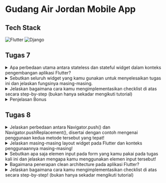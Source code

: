 # Gudang Air Jordan Mobile App

## Tech Stack
![Flutter](https://img.shields.io/badge/Flutter-02569B?style=for-the-badge&logo=flutter&logoColor=white)
![Django](https://img.shields.io/badge/Django-092E20?style=for-the-badge&logo=django&logoColor=green) 

## Tugas 7
<details>
<summary>Apa perbedaan utama antara stateless dan stateful widget dalam konteks pengembangan aplikasi Flutter?</summary>

- Stateless Widget
    - StatelessWidget adalah widget yang nilai state-nya tidak dapat berubah (immutable) maka widget tersebut lebih bersifat statis dan memiliki interaksi yang terbatas.

- Stateful Widget
    - Kebalikan dari StatelessWidget, StatefulWidget ialah widget yang state-nya dapat berubah-ubah nilainya, yang berarti StatefulWidget bersifat dinamis dan memiliki interaksi yang tak terbatas.
</details>
<details>
<summary>Sebutkan seluruh widget yang kamu gunakan untuk menyelesaikan tugas ini dan jelaskan fungsinya masing-masing.</summary>

- Berikut adalah daftar widget yang saya gunakan dalam tugas ini:

    - MaterialApp: Widget root yang mengonfigurasi Material Design dan menyertakan tema, navigasi, dan lainnya.
    - ThemeData: Digunakan untuk mendefinisikan tema aplikasi, seperti warna, font, dan lainnya.
    - TextTheme: Digunakan untuk mendefinisikan gaya teks yang berbeda dalam aplikasi.
    - TextStyle: Digunakan untuk mendefinisikan gaya teks seperti warna, ukuran font, dll.
    - ColorScheme: Digunakan untuk mendefinisikan skema warna yang akan digunakan dalam aplikasi.
    - Scaffold: Menyediakan struktur visual tingkat atas yang mencakup toolbar, drawer, bottom sheet, dll.
    - AppBar: Menampilkan toolbar di bagian atas aplikasi.
    - Text: Widget untuk menampilkan teks.
    - SingleChildScrollView: Memungkinkan kontennya dapat di-scroll jika melebihi ruang yang tersedia.
    - Padding: Menambahkan padding di sekitar widget anaknya.
    - Column: Menyusun anak-anaknya dalam arah vertikal.
    - SizedBox: Digunakan untuk memberikan ukuran tetap pada widget anaknya.
    - ListView.builder: Digunakan untuk membuat daftar item yang dapat di-scroll secara horizontal.
    - Container: Digunakan untuk membuat kotak model visual dan dapat menampung widget lainnya.
    - InkWell: Digunakan untuk menambahkan efek sentuhan pada widget.
    - Icon: Menampilkan ikon dari galeri ikon material.
    - BorderRadius: Digunakan untuk membuat sudut lengkung pada widget.
</details>

<details>
<summary>Jelaskan bagaimana cara kamu mengimplementasikan checklist di atas secara step-by-step (bukan hanya sekadar mengikuti tutorial)</summary>

<details>
<summary>Membuat sebuah program Flutter baru dengan tema inventory seperti tugas-tugas sebelumnya.</summary>

- Developer menggunakan ide aplikasi inventory yang sama dengan aplikasi web sebelumnya, yaitu GudangAirJordan, sebuah aplikasi yang dapat menyimpan sepatu-sepatu AirJordan
</details>

<details>
<summary>Membuat tiga tombol sederhana dengan ikon dan teks untuk: Melihat daftar item, Menambah item,  Logout</summary>

- Developer menggunakan pendekatan lain, yaitu ListViewBuilder. ListViewBuilder memungkinkan setiap card dapat tersusun menyamping (Row) dan card tersebut dapat di-swipe. Berikut codenya:

```dart
SizedBox(
    height: 300,
    child: ListView.builder(
        scrollDirection: Axis.horizontal,
        itemCount: items.length,
        itemBuilder: (context, i) {
            return ShopCard(items[i]);
    },
),
),
```

- Untuk class object Card nya sendiri, developer membuat class baru (mirip seperti tutorial) dengan atribut tambahan, yaitu Color (akan dijelaskan pada section penjelasan bonus). 

- Kemudian developer membuat class yang merupakan stateless widget untuk membentuk suatu card widget. Struktur kurang lebih mirip, hanya saja perbedaan nya adalah developer menggunakan sizedbox sebagai container dan juga sebagai pemberi jarak antar widget.
</details>

<details>
<summary>Memunculkan Snackbar dengan tulisan:
 "Kamu telah menekan tombol Lihat Item" ketika tombol Lihat Item ditekan.
 "Kamu telah menekan tombol Tambah Item" ketika tombol Tambah Item ditekan.
 "Kamu telah menekan tombol Logout" ketika tombol Logout ditekan.</summary>

- Developer menggunakan arrow function untuk pengimplementasian SnackBar. Developer menyadari bahwa sebenarnya tidak perlu menggunakan function `hideCurrentSnackBar` sehingga action dari onTap hanyalah satu, yaitu `showSnackBar`. Karena hanya satu action, maka developer menggunakan arrow function. Berikut codenya:

```dart
InkWell(
    onTap: () => ScaffoldMessenger.of(context).showSnackBar(
    SnackBar(content: Text("Kamu telah menekan tombol ${item.name}"))
),)
```
</details>

</details>

<details>
<summary>
Penjelasan Bonus
</summary>

- Developer menambahkan atribut baru yaitu color untuk menyimpan warna sehingga tiap object memiliki warna yang unik. Berikut code penambahan atribut dan pengimplementasiannya:

```dart
// Berada di dalam widget Dashboard
final List<ShopItem> items = [
    ShopItem("Lihat Item", Icons.search, const Color(0xFF8284ac)),
    ShopItem("Tambah Item", Icons.add_box_rounded, const Color(0xFF53558c)),
    ShopItem("Logout", Icons.logout_rounded, const Color(0xFF2f3169)),
  ];

// Class untuk menginstansiasi object
class ShopItem {
  final String name;
  final IconData icon;
  final Color color;

  ShopItem(this.name, this.icon, this.color);
}

// Implementasi
Container(
    width: 240,
    decoration: BoxDecoration(
        color: item.color,
        borderRadius: BorderRadius.circular(10), 
    ),
)
```
</details>

## Tugas 8
<details>
<summary>Jelaskan perbedaan antara Navigator.push() dan Navigator.pushReplacement(), disertai dengan contoh mengenai penggunaan kedua metode tersebut yang tepat!</summary>

- Navigator.push()
    - Metode ini digunakan untuk menavigasi ke halaman baru dan menambahkannya ke tumpukan halaman (stack). Ketika pengguna menekan tombol kembali, mereka akan kembali ke halaman sebelumnya.

- Navigator.pushReplacement()
    - Metode ini juga digunakan untuk menavigasi ke halaman baru, tetapi halaman sebelumnya akan dihapus dari tumpukan. Jadi, ketika pengguna menekan tombol kembali, mereka tidak akan kembali ke halaman sebelumnya.

- Secara umum, Navigator.push() digunakan ketika Anda ingin pengguna dapat kembali ke halaman sebelumnya, sedangkan Navigator.pushReplacement() digunakan ketika Anda tidak ingin pengguna kembali ke halaman sebelumnya, seperti dalam kasus login ke halaman utama aplikasi.
</details>

<details>
<summary>Jelaskan masing-masing layout widget pada Flutter dan konteks penggunaannya masing-masing!</summary>

- Single-child layout widgets:
    - Align: Widget yang menyesuaikan posisi child-nya dalam dirinya sendiri dan secara opsional menyesuaikan ukurannya berdasarkan ukuran child.
    - AspectRatio: Widget yang mencoba mengukur child dengan rasio aspek tertentu.
    - Baseline: Container yang menempatkan child-nya sesuai dengan baseline child.
    - Center: Widget yang memusatkan child-nya dalam dirinya sendiri.
    - ConstrainedBox: Widget yang memberikan batasan tambahan pada child-nya.
    - Container: Widget yang menggabungkan widget pengecatan, penempatan, dan ukuran yang umum.
    - CustomSingleChildLayout: Widget yang menunda layout child tunggalnya ke delegasi.
    - Expanded: Widget yang memperluas child dari Row, Column, atau Flex.
    - FittedBox: Widget yang menyesuaikan skala dan posisi child-nya dalam dirinya sendiri sesuai dengan fit.
    - FractionallySizedBox: Widget yang mengukur child-nya menjadi sebagian dari ruang total yang tersedia.
    - IntrinsicHeight: Widget yang mengukur child-nya ke tinggi intrinsik child.
    - IntrinsicWidth: Widget yang mengukur child-nya ke lebar intrinsik child.
    - LimitedBox: Kotak yang membatasi ukurannya hanya ketika tidak dibatasi.
    - Offstage: Widget yang meletakkan child seolah-olah berada di pohon, tetapi tanpa melukis apa pun.
    - OverflowBox: Widget yang memberikan batasan yang berbeda pada child-nya daripada yang diterimanya dari orang tuanya.
    - Padding: Widget yang memasukkan child-nya dengan padding yang diberikan.
    - SizedBox: Kotak dengan ukuran tertentu.
    - SizedOverflowBox: Widget yang berukuran tertentu tetapi melewati batasan aslinya ke child-nya.
    - Transform: Widget yang menerapkan transformasi sebelum melukis child-nya.

- Multi-child layout widgets:
    - Column: Menyusun daftar child widget dalam arah vertikal.
    - CustomMultiChildLayout: Widget yang menggunakan delegasi untuk mengukur dan menempatkan beberapa child.
    - Flow: Widget yang mengimplementasikan algoritma layout flow.
    - GridView: Daftar grid terdiri dari pola sel yang berulang yang disusun dalam layout vertikal dan horizontal.
    - IndexedStack: Stack yang menunjukkan satu child dari daftar child.
    - LayoutBuilder: Membangun pohon widget yang dapat bergantung pada ukuran widget orang tua.
    - ListBody: Widget yang menyusun child-nya secara berurutan sepanjang sumbu tertentu.
    - ListView: Daftar scrollable, linear dari widget.
    - Row: Menyusun daftar child widget dalam arah horizontal.
    - Stack: Kelas ini berguna jika Anda ingin menumpuk beberapa child dengan cara yang sederhana.
</details>

<details>
<summary>Sebutkan apa saja elemen input pada form yang kamu pakai pada tugas kali ini dan jelaskan mengapa kamu menggunakan elemen input tersebut!</summary>

- TextFormField untuk Nama: Input ini digunakan untuk memasukkan nama AirJordan. Validasi memastikan bahwa nama tidak boleh kosong dan harus berupa kata, bukan angka, yang masuk akal karena nama biasanya terdiri dari huruf, bukan digit.
- TextFormField untuk Jumlah: Input ini digunakan untuk memasukkan jumlah produk. Validasi pada input ini memastikan bahwa jumlah tidak boleh kosong dan harus berupa angka, yang penting untuk manajemen inventaris.
- TextFormField untuk Deskripsi: Input ini digunakan untuk memasukkan deskripsi produk. Ini memungkinkan teks bebas namun memastikan bahwa deskripsi tidak boleh kosong dan tidak boleh berupa angka, karena deskripsi harus berupa kalimat atau frase yang menjelaskan produk.
- TextFormField untuk Gambar: Input ini digunakan untuk memasukkan URL gambar produk. Validasi memastikan bahwa bidang ini tidak boleh kosong dan memeriksa jika inputan tidak boleh berupa angka, implisitnya harus berupa URL yang valid.
- TextFormField untuk Harga: Input ini digunakan untuk memasukkan harga produk. Seperti input jumlah, ini harus berupa angka dan tidak boleh kosong, yang penting untuk penentuan harga produk.
- TextFormField untuk Kategori: Input ini digunakan untuk memasukkan kategori produk. Validasi memastikan bahwa kategori tidak boleh kosong dan harus berupa kata.

- Selain itu, ada elemen ElevatedButton yang digunakan untuk mengirim form setelah semua validasi terpenuhi. Ketika tombol ditekan, form akan memvalidasi inputan, dan jika semuanya benar, informasi produk akan disimpan ke daftar produk dan menampilkan dialog konfirmasi.

- Semua elemen input ini dipilih karena mereka memungkinkan pengguna untuk memasukkan berbagai jenis data yang dibutuhkan untuk menciptakan entri produk yang lengkap dan valid. Validasi pada setiap bidang memastikan bahwa data yang dimasukkan sesuai dengan tipe data yang diperlukan untuk setiap atribut produk.
</details>

<details>
<summary>Bagaimana penerapan clean architecture pada aplikasi Flutter?</summary>

- Clean Architecture adalah prinsip desain perangkat lunak yang mempromosikan pemisahan tanggung jawab dan bertujuan untuk menciptakan basis kode yang modular, dapat diskalakan, dan dapat diuji. Penerapan Clean Architecture pada Flutter melibatkan pembagian kode menjadi beberapa lapisan dengan tujuan utama adalah menciptakan sistem yang terorganisir dengan baik di mana setiap bagian memenuhi peran yang bermakna dan intuitif sambil memaksimalkan kemampuannya untuk beradaptasi dengan perubahan.

- Berikut adalah lapisan-lapisan dalam Clean Architecture:
    - Data Layer: Lapisan ini bertanggung jawab atas pengambilan data, baik itu dari database lokal, API, atau sumber lain.
    - Domain Layer: Lapisan ini berisi semua aturan bisnis. Biasanya, ini adalah model dan repositori.
    - Presentation Layer: Lapisan ini berisi kode yang berkaitan dengan UI2. Biasanya, ini adalah widget dan BLoC (Business Logic Component).
    - Resource Layer: Lapisan ini berisi sumber daya seperti string, gambar, tema, dan lainnya.
    - Shared Library Layer: Lapisan ini berisi kode yang dapat digunakan kembali di seluruh aplikasi.
</details>

<details>
<summary>Jelaskan bagaimana cara kamu mengimplementasikan checklist di atas secara step-by-step! (bukan hanya sekadar mengikuti tutorial)</summary>

<details>

<summary>Membuat minimal satu halaman baru pada aplikasi, yaitu halaman formulir tambah item baru 
</summary>

- Memakai minimal tiga elemen input, yaitu name, amount, description. Tambahkan elemen input sesuai dengan model pada aplikasi tugas Django yang telah kamu buat.

    - Pertama-tama, developer membuat sebuah class yang merupakan StatefulWidget karena formulir ini akan berubah-ubah state-nya ketika user melakukan input. Class AddFormPage ini akan menjadi kerangka untuk halaman formulir.

    - Di dalam State dari AddFormPage, developer mendefinisikan beberapa variabel yang akan menampung nilai dari setiap TextFormField yang sesuai dengan atribut model pada aplikasi Django yang telah dibuat sebelumnya.

    - Developer menggunakan GlobalKey untuk FormState untuk mengontrol form dari luar widget form itu sendiri, misalnya untuk melakukan validasi form.


- Memiliki sebuah tombol Save.
    - Setelah semua input telah diisi dan divalidasi, tombol 'Save' akan memicu dialog yang menampilkan informasi yang telah diinput dan menyimpannya ke dalam list item 

- Setiap elemen input di formulir juga harus divalidasi dengan ketentuan sebagai berikut: Setiap elemen input tidak boleh kosong, Setiap elemen input harus berisi data dengan tipe data atribut modelnya.

    - Setiap TextFormField memiliki validator yang memastikan bahwa field tersebut tidak boleh kosong dan harus sesuai dengan tipe data atribut modelnya. Sebagai contoh, untuk nama yang harus berupa string, validator akan menolak nilai yang merupakan angka.

</details>

<details>
<summary>Mengarahkan pengguna ke halaman form tambah item baru ketika menekan tombol Tambah Item pada halaman utama.</summary>

- Untuk mengarahkan pengguna ke halaman form tambah item baru saat tombol "Tambah Item" ditekan pada halaman utama, developer telah membuat sebuah ShopCard widget yang merupakan StatelessWidget. Di dalam widget ini, InkWell digunakan untuk menangani ketukan, dan menggunakan Navigator.push untuk berpindah halaman.

- Ketika InkWell di-tap, kondisi dicek untuk nama item. Jika nama item adalah "Tambah Item", maka aplikasi akan melakukan navigasi ke AddFormPage yang merupakan halaman formulir untuk menambah item baru. Jika nama item adalah "Lihat Item", maka akan navigasi ke ListItem yang mungkin merupakan halaman untuk menampilkan daftar item. Untuk kondisi lainnya, sebuah SnackBar akan ditampilkan memberitahukan pengguna bahwa mereka telah menekan tombol dengan nama item tersebut. Berikut code nya:

```dart
class ShopCard extends StatelessWidget {
  final ShopItem item;

  const ShopCard(this.item, {Key? key}) : super(key: key);

  @override
  Widget build(BuildContext context) {
    return Padding(
      // Padding dan styling untuk card
      child: Container(
        // Container untuk styling card
        child: InkWell(
          onTap: () {
            // Ini adalah bagian yang menangani ketukan pada card
            if (item.name == "Tambah Item") {
              // Jika nama item adalah "Tambah Item"
              Navigator.push(
                context,
                MaterialPageRoute(builder: (context) => const AddFormPage()));
                // Mengarahkan pengguna ke AddFormPage
            } else if (item.name == "Lihat Item") {
              // Jika nama item adalah "Lihat Item"
              Navigator.push(
                context, 
                MaterialPageRoute(builder: (context) => const ListItem()));
                // Mengarahkan pengguna ke ListItem
            } else {
              // Untuk nama item lainnya
              ScaffoldMessenger.of(context)
              ..hideCurrentSnackBar()
              ..showSnackBar(SnackBar(
                  content: Text("Kamu telah menekan tombol ${item.name}!")));
                  // Menampilkan SnackBar dengan nama item
            }
          },
          // Child untuk InkWell yang berisi Icon dan Text
          child: Column(
            mainAxisAlignment: MainAxisAlignment.center,
            // Styling untuk icon dan text
          ),
        ),
      ),
    );
  }
}
```
</details>

<details>
<summary>Memunculkan data sesuai isi dari formulir yang diisi dalam sebuah pop-up setelah menekan tombol Save pada halaman formulir tambah item baru.
</summary>

- Setelah semua input telah diisi dan divalidasi, tombol 'Save' akan memicu dialog yang menampilkan informasi yang telah diinput dan menyimpannya ke dalam list item. Berikut code nya:

```dart
Align(
    alignment: Alignment.bottomCenter,
    child: Padding(
        padding: const EdgeInsets.all(8.0),
        child: ElevatedButton(
        style: ButtonStyle(
            backgroundColor: MaterialStateProperty.all(const Color(0xFF8284ac)),
        ),
        onPressed: () {
            if (_formKey.currentState!.validate()) {
            listItem.add(AirJordan(_name, _amount, _description,
                _category, _price, _image));
            showDialog(
                context: context,
                builder: (context) {
                    return AlertDialog(
                    title: const Text(
                        'AirJordan berhasil tersimpan',
                        style: TextStyle(
                        color: Colors.white,
                        ),
                    ),
                    content: SingleChildScrollView(
                        child: Column(
                        crossAxisAlignment:
                            CrossAxisAlignment.start,
                        children: [
                            Text('Name: $_name'),
                            Text('Amount: $_amount'),
                            Text('Description: $_description'),
                            Image.network(_image),
                            Text('Price: $_price'),
                            Text('Category: $_category'),
                        ],
                        ),
                    ),
                    actions: [
                        TextButton(
                        onPressed: () => Navigator.pushReplacement(
                            context,
                            MaterialPageRoute(builder: (context) => const DashboardPage(),)
                        ),
                        child: const Text('OKAY')
                        )
                    ],
                    );
                }
                );
            _formKey.currentState!.reset();
            }
        },
        child: const Text(
            "Save",
            style: TextStyle(color: Colors.white),
        ),
        ),
    ),
),
```

</details>

<details>
<summary>Membuat sebuah drawer pada aplikasi dengan ketentuan sebagai berikut: Drawer minimal memiliki dua buah opsi, yaitu Halaman Utama dan Tambah Item, Ketika memiih opsi Halaman Utama, maka aplikasi akan mengarahkan pengguna ke halaman utama, Ketika memiih opsi (Tambah Item), maka aplikasi akan mengarahkan pengguna ke halaman form tambah item baru.</summary>

- Untuk membuat sebuah drawer yang memungkinkan pengguna untuk navigasi antar halaman dalam aplikasi Flutter, developer dapat menggunakan widget Drawer. Di dalam Drawer, kita memasukkan ListView yang berisi ListTile untuk setiap opsi navigasi. Berikut code nya:

```dart
class NavDrawer extends StatelessWidget {
  const NavDrawer({super.key});

  @Override
  Widget build(BuildContext context) {
    return Drawer(
      // Styling untuk Drawer
      backgroundColor: const Color(0xFF2f3169),
      child: ListView(
        // ListView untuk item-item di dalam Drawer
        children: [
          const SizedBox(
            // Drawer header dengan informasi aplikasi atau branding
          ),
          ListTile(
            // ListTile untuk navigasi ke Halaman Utama
            tileColor: const Color(0xFF2f3169),
            leading: const Icon(
              // Icon untuk Halaman Utama
              Icons.home_outlined,
              color: Colors.white,
            ),
            title: const Text(
              // Teks untuk Halaman Utama
              'Halaman Utama',
              style: TextStyle(
                color: Colors.white
              ),
            ),
            onTap: () {
              // Ketika ListTile ini ditekan, navigasikan ke DashboardPage
              Navigator.pushReplacement(
                context,
                MaterialPageRoute(
                  builder: (context) => const DashboardPage(),
                )
              );
            }
          ),
          ListTile(
            // ListTile untuk navigasi ke halaman form tambah item baru
            tileColor: const Color(0xFF2f3169),
            leading: const Icon(
              // Icon untuk Tambah Item
              Icons.add_shopping_cart,
              color: Colors.white,
            ),
            title: const Text(
              // Teks untuk Tambah Item
              'Tambah Item',
              style: TextStyle(
                color: Colors.white
              ),
            ),
            onTap: () {
              // Ketika ListTile ini ditekan, navigasikan ke AddFormPage
              Navigator.push(context, MaterialPageRoute(builder: (context) => const AddFormPage()));
            }
          ),
          // Anda bisa menambahkan lebih banyak ListTile untuk opsi lain
        ],
      ),
    );
  }
}
```

- Dalam kode di atas, Navigator.pushReplacement digunakan untuk navigasi ke DashboardPage yang menggantikan halaman saat ini sehingga tidak kembali ke drawer ketika pengguna menekan tombol kembali. Sementara itu, Navigator.push digunakan untuk menambah halaman ke stack navigasi, yang memungkinkan pengguna untuk kembali ke halaman sebelumnya dengan tombol kembali.

</details>

<details>
<summary>Penjelasan Bonus</summary>

- Pertama, developer membuat class AirJordan untuk membuat object AirJordan sebagai item. Kemudian developer juga membuat sebuah list yang menyimpan object-object AirJordan. Berikut codenya:

    ```dart
    List<AirJordan> listItem = [];

    class AirJordan {
        final String name;
        final int amount;
        final String description;
        final String category;
        final int price;
        final String image;

        AirJordan(this.name, this.amount, this.description, this.category, this.price,
            this.image);
    }
    ```

- Kemudian, developer membuat page baru untuk menampilkan item-item. Untuk menampilkan item-item, developer mengiterasikan setiap item yang merupakan object AirJordan (penjelasan bagaimana implementasi penyimpanan object telah dijelaskan di checklist sebelumnya). Berikut code nya

```dart
class ListItem extends StatelessWidget {
  const ListItem({Key? key}) : super(key: key);


  @override
  Widget build(BuildContext context) {
    return Scaffold(
      appBar: AppBar(
        title: const Text(
          "List Item",
          style: TextStyle(
            color: Colors.white
          ),
        ),
        backgroundColor: const Color(0xFF2f3169),
        foregroundColor: Colors.white,
      ),
      body: SingleChildScrollView(
        child: Padding(
          padding: const EdgeInsets.all(50),
          child: Column(
            children: [
              Column(
                children: listItem.map((AirJordan item) {
                  return Container(
                    margin: const EdgeInsets.only(bottom: 20),
                    child: ItemCard(item)
                  );
                }).toList(),
              ),
            ]
          ),
        ),
      ),
    );
  }
}

class ItemCard extends StatelessWidget {
  final AirJordan item;

  const ItemCard(this.item, {super.key}); 

  @override
  Widget build(BuildContext context) {
    return ClipRRect(
      borderRadius: BorderRadius.circular(20),
      child: Material(
          color: const Color(0xFF53558c),
          child: InkWell(
            onTap: () {},
            child: Column(
              children: [
                Image.network(item.image),
                Padding(
                  padding: const EdgeInsets.all(15.0),
                  child: Row(
                    mainAxisAlignment: MainAxisAlignment.spaceAround,
                    crossAxisAlignment: CrossAxisAlignment.start,
                    children: [
                      SizedBox(
                        width: 200,
                        child: Column(
                          crossAxisAlignment: CrossAxisAlignment.start,
                          children: [
                            Text(
                              item.name,
                              style: const TextStyle(color: Colors.white),
                            ),
                            Text(
                              "Rp${item.price.toString()}",
                              textAlign: TextAlign.center,
                              style: const TextStyle(color: Colors.white),
                            ),
                          ],
                        ),
                      ),
                      Column(
                        mainAxisAlignment: MainAxisAlignment.start,
                        children: [
                          Text(
                            "Amount: ${item.amount.toString()}",
                            style: const TextStyle(color: Colors.white),
                          ),
                        ],
                      )
                    ],
                  ),
                ),
              ],
            ),
          )
        ),
    );
  }
}

```
</details>

</details>




